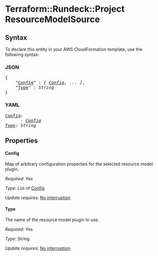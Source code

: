 # Terraform::Rundeck::Project ResourceModelSource

## Syntax

To declare this entity in your AWS CloudFormation template, use the following syntax:

### JSON

<pre>
{
    "<a href="#config" title="Config">Config</a>" : <i>[ <a href="resourcemodelsource-config.md">Config</a>, ... ]</i>,
    "<a href="#type" title="Type">Type</a>" : <i>String</i>
}
</pre>

### YAML

<pre>
<a href="#config" title="Config">Config</a>: <i>
      - <a href="resourcemodelsource-config.md">Config</a></i>
<a href="#type" title="Type">Type</a>: <i>String</i>
</pre>

## Properties

#### Config

Map of arbitrary configuration properties for the selected resource model
plugin.

_Required_: Yes

_Type_: List of <a href="resourcemodelsource-config.md">Config</a>

_Update requires_: [No interruption](https://docs.aws.amazon.com/AWSCloudFormation/latest/UserGuide/using-cfn-updating-stacks-update-behaviors.html#update-no-interrupt)

#### Type

The name of the resource model plugin to use.

_Required_: Yes

_Type_: String

_Update requires_: [No interruption](https://docs.aws.amazon.com/AWSCloudFormation/latest/UserGuide/using-cfn-updating-stacks-update-behaviors.html#update-no-interrupt)

